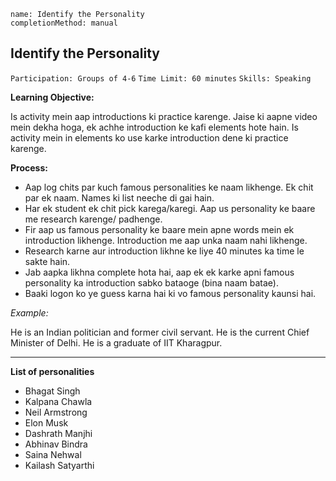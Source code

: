 ```ngMeta
name: Identify the Personality
completionMethod: manual
```

## Identify the Personality

`Participation: Groups of 4-6`
`Time Limit: 60 minutes`
`Skills: Speaking`

**Learning Objective:**

Is activity mein aap introductions ki practice karenge. Jaise ki aapne video mein dekha hoga, ek achhe introduction ke kafi elements hote hain. Is activity mein in elements ko use karke introduction dene ki practice karenge.

**Process:**

* Aap log chits par kuch famous personalities ke naam likhenge. Ek chit par ek naam. Names ki list neeche di gai hain. 
* Har ek student ek chit pick karega/karegi.
Aap us personality ke baare me research karenge/ padhenge.
* Fir aap us famous personality ke baare mein apne words mein ek introduction likhenge. Introduction me aap unka naam nahi likhenge. 
* Research karne aur introduction likhne ke liye 40 minutes ka time le sakte hain.
* Jab aapka likhna complete hota hai, aap ek ek karke apni famous personality ka introduction sabko bataoge (bina naam batae). 
* Baaki logon ko ye guess karna hai ki vo famous personality kaunsi hai.

_Example:_

He is an Indian politician and former civil servant. He is the current Chief Minister of Delhi. He is a graduate of IIT Kharagpur.

 ---

**List of personalities**

* Bhagat Singh
* Kalpana Chawla
* Neil Armstrong
* Elon Musk
* Dashrath Manjhi
* Abhinav Bindra
* Saina Nehwal
* Kailash Satyarthi


